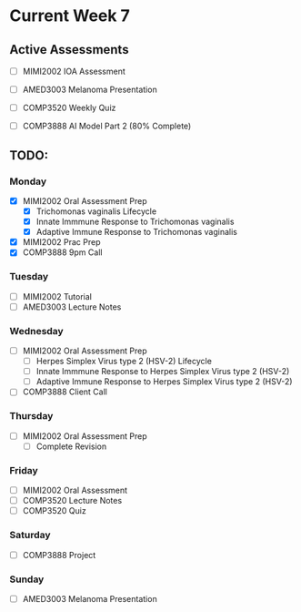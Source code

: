 # Current Week 7

## Active Assessments

- [ ] MIMI2002 IOA Assessment

- [ ] AMED3003 Melanoma Presentation

- [ ] COMP3520 Weekly Quiz

- [ ] COMP3888 AI Model Part 2 (80% Complete)

## TODO:

### Monday

- [x] MIMI2002 Oral Assessment Prep
  - [x] Trichomonas vaginalis Lifecycle
  - [x] Innate Immmune Response to Trichomonas vaginalis
  - [x] Adaptive Immune Response to Trichomonas vaginalis
- [x] MIMI2002 Prac Prep
- [x] COMP3888 9pm Call

### Tuesday

- [ ] MIMI2002 Tutorial
- [ ] AMED3003 Lecture Notes

### Wednesday

- [ ] MIMI2002 Oral Assessment Prep
  - [ ] Herpes Simplex Virus type 2 (HSV-2) Lifecycle
  - [ ] Innate Immmune Response to Herpes Simplex Virus type 2 (HSV-2)
  - [ ] Adaptive Immune Response to Herpes Simplex Virus type 2 (HSV-2)
- [ ] COMP3888 Client Call

### Thursday

- [ ] MIMI2002 Oral Assessment Prep
  - [ ] Complete Revision

### Friday

- [ ] MIMI2002 Oral Assessment
- [ ] COMP3520 Lecture Notes
- [ ] COMP3520 Quiz

### Saturday

- [ ] COMP3888 Project

### Sunday

- [ ] AMED3003 Melanoma Presentation
